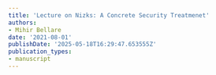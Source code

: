 ```yaml
---
title: 'Lecture on Nizks: A Concrete Security Treatmenet'
authors:
- Mihir Bellare
date: '2021-08-01'
publishDate: '2025-05-18T16:29:47.653555Z'
publication_types:
- manuscript
---
```

